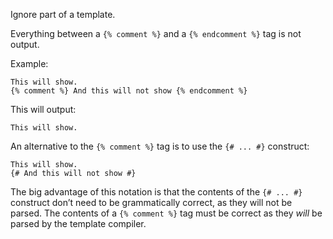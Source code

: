 Ignore part of a template.

Everything between a `{% comment %}` and a `{% endcomment %}` tag is not output.

Example:


```django
This will show.
{% comment %} And this will not show {% endcomment %}
```

This will output:


```django
This will show.
```

An alternative to the `{% comment %}` tag is to use the `{# ... #}` construct:


```django
This will show.
{# And this will not show #}
```

The big advantage of this notation is that the contents of the `{# ... #}` construct don’t need to be grammatically correct, as they will not be parsed. The contents of a `{% comment %}` tag must be correct as they *will* be parsed by the template compiler.